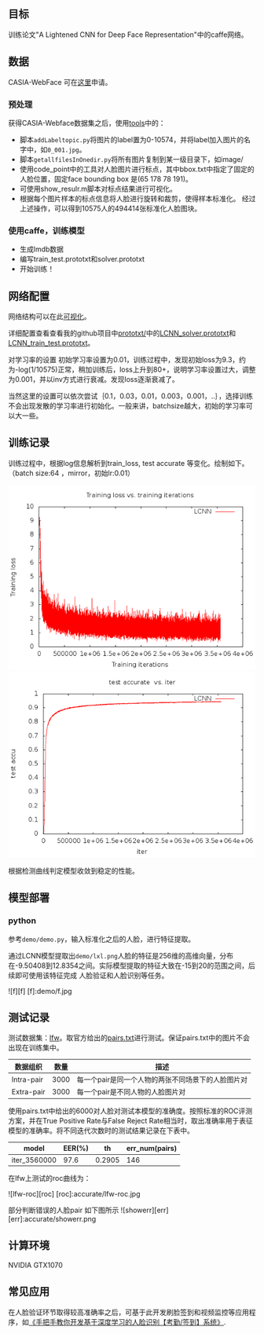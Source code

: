 ## 目标

训练论文"A Lightened CNN for Deep Face Representation"中的caffe网络。

## 数据

CASIA-WebFace 可在[这里](http://www.cbsr.ia.ac.cn/english/CASIA-WebFace-Database.html)申请。

### 预处理

获得CASIA-Webface数据集之后，使用[tools](https://github.com/Tonyfy/LCNN_TRAIN/tree/master/tools)中的：

* 脚本`addLabeltopic.py`将图片的label置为0-10574，并将label加入图片的名字中，如`0_001.jpg`。
* 脚本`getallfilesInOnedir.py`将所有图片复制到某一级目录下，如image/
* 使用code_point中的工具对人脸图片进行标点，其中bbox.txt中指定了固定的人脸位置，固定face bounding box 是(65 178 78 191)。
* 可使用show_resulr.m脚本对标点结果进行可视化。
* 根据每个图片样本的标点信息将人脸进行旋转和裁剪，使得样本标准化。
经过上述操作，可以得到10575人的494414张标准化人脸图块。

### 使用caffe，训练模型

* 生成lmdb数据
* 编写train_test.prototxt和solver.prototxt
* 开始训练！

## 网络配置
 
网络结构可以在此[可视化](http://ethereon.github.io/netscope/#/gist/c64671dc9359cc82c8baa02b1e1e5ec5)。

详细配置查看查看我的github项目中[prototxt/](https://github.com/Tonyfy/LCNN_TRAIN/tree/master/prototxt)中的[LCNN_solver.prototxt](https://github.com/Tonyfy/LCNN_TRAIN/blob/master/prototxt/LCNN_solver.prototxt)和[LCNN_train_test.prototxt](https://github.com/Tonyfy/LCNN_TRAIN/blob/master/prototxt/LCNN_train_test.prototxt)。

对学习率的设置
初始学习率设置为0.01，训练过程中，发现初始loss为9.3，约为-log(1/10575)正常，稍加训练后，loss上升到80+，说明学习率设置过大，调整为0.001，并以inv方式进行衰减。发现loss逐渐衰减了。

当然这里的设置可以依次尝试｛0.1，0.03，0.01，0.003，0.001，..｝，选择训练不会出现发散的学习率进行初始化。一般来讲，batchsize越大，初始的学习率可以大一些。

## 训练记录

训练过程中，根据log信息解析到train_loss,  test accurate 等变化。绘制如下。
（batch size:64 ，mirror，初始lr:0.01）

![train loss-iter][train-loss-iter]
![test accurate-iter][test-accu-iter]

[train-loss-iter]:accurate/LCNN_trainloss_iter.png
[test-accu-iter]:accurate/LCNN_testaccu_iter.png

根据检测曲线判定模型收敛到稳定的性能。

## 模型部署

### python

参考```demo/demo.py```，输入标准化之后的人脸，进行特征提取。

通过LCNN模型提取出```demo/lxl.png```人脸的特征是256维的高维向量，分布在-9.50408到12.8354之间。实际模型提取的特征大致在-15到20的范围之间，后续即可使用该特征完成 人脸验证和人脸识别等任务。

![f][f]
[f]:demo/f.jpg


## 测试记录

测试数据集：[lfw](http://vis-www.cs.umass.edu/lfw/)。取官方给出的[pairs.txt](http://vis-www.cs.umass.edu/lfw/pairs.txt)进行测试。保证pairs.txt中的图片不会出现在训练集中。

|数据组织|数量|描述|
|---|---|---|
|Intra-pair|3000|每一个pair是同一个人物的两张不同场景下的人脸图片对|
|Extra-pair|3000|每一个pair是不同人物的人脸图片对|

使用pairs.txt中给出的6000对人脸对测试本模型的准确度。按照标准的ROC评测方案，并在True Positive Rate与False Reject Rate相当时，取出准确率用于表征模型的准确率。将不同迭代次数时的测试结果记录在下表中。

|model|EER(%)|th|err_num(pairs)|
|----|----|----|----|
|iter_3560000|97.6|0.2905|146|

在lfw上测试的roc曲线为：

![lfw-roc][roc]
[roc]:accurate/lfw-roc.jpg

部分判断错误的人脸pair 如下图所示
![showerr][err]
[err]:accurate/showerr.png



## 计算环境

NVIDIA GTX1070

## 常见应用

在人脸验证环节取得较高准确率之后，可基于此开发刷脸签到和视频监控等应用程序，如[《手把手教你开发基于深度学习的人脸识别【考勤/签到】系统》](http://blog.csdn.net/shixiangyun2/article/details/51585004).
